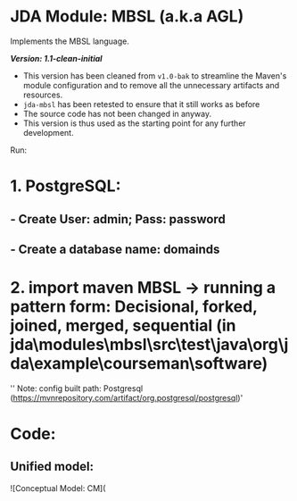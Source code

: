 # JDA Module: MBSL (a.k.a AGL)
Implements the MBSL language.

***Version: 1.1-clean-initial***
- This version has been cleaned from `v1.0-bak` to streamline the Maven's module configuration and to remove all the unnecessary artifacts and resources.
- `jda-mbsl` has been retested to ensure that it still works as before
- The source code has not been changed in anyway. 
- This version is thus used as the starting point for any further development.


Run:
# 1. PostgreSQL:
## - Create User: admin; Pass: password
## - Create a database name: domainds
# 2. import maven MBSL -> running a pattern form: Decisional, forked, joined, merged, sequential (in jda\modules\mbsl\src\test\java\org\jda\example\courseman\software)
'' Note:
config built path: Postgresql (https://mvnrepository.com/artifact/org.postgresql/postgresql)'
# Code:
## Unified model:
![Conceptual Model: CM](